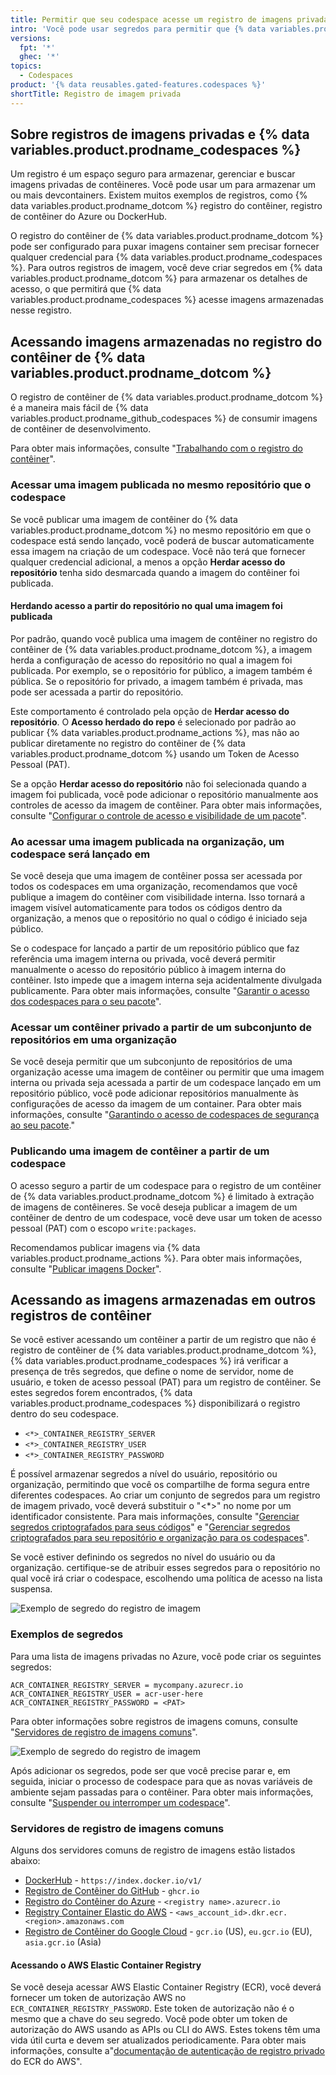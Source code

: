 ```yaml
---
title: Permitir que seu codespace acesse um registro de imagens privadas
intro: 'Você pode usar segredos para permitir que {% data variables.product.prodname_codespaces %} acesse um registro de imagens privada'
versions:
  fpt: '*'
  ghec: '*'
topics:
  - Codespaces
product: '{% data reusables.gated-features.codespaces %}'
shortTitle: Registro de imagem privada
---
```


## Sobre registros de imagens privadas e {% data variables.product.prodname_codespaces %}

Um registro é um espaço seguro para armazenar, gerenciar e buscar imagens privadas de contêineres. Você pode usar um para armazenar um ou mais devcontainers. Existem muitos exemplos de registros, como {% data variables.product.prodname_dotcom %} registro do contêiner, registro de contêiner do Azure ou DockerHub.

O registro do contêiner de {% data variables.product.prodname_dotcom %} pode ser configurado para puxar imagens container sem precisar fornecer qualquer credencial para {% data variables.product.prodname_codespaces %}. Para outros registros de imagem, você deve criar segredos em {% data variables.product.prodname_dotcom %} para armazenar os detalhes de acesso, o que permitirá que {% data variables.product.prodname_codespaces %} acesse imagens armazenadas nesse registro.

## Acessando imagens armazenadas no registro do contêiner de {% data variables.product.prodname_dotcom %}

O registro de contêiner de {% data variables.product.prodname_dotcom %} é a maneira mais fácil de {% data variables.product.prodname_github_codespaces %} de consumir imagens de contêiner de desenvolvimento.

Para obter mais informações, consulte "[Trabalhando com o registro do contêiner](/packages/working-with-a-github-packages-registry/working-with-the-container-registry)".

### Acessar uma imagem publicada no mesmo repositório que o codespace

Se você publicar uma imagem de contêiner do {% data variables.product.prodname_dotcom %} no mesmo repositório em que o codespace está sendo lançado, você poderá de buscar automaticamente essa imagem na criação de um codespace. Você não terá que fornecer qualquer credencial adicional, a menos a opção **Herdar acesso do repositório** tenha sido desmarcada quando a imagem do contêiner foi publicada.

#### Herdando acesso a partir do repositório no qual uma imagem foi publicada

Por padrão, quando você publica uma imagem de contêiner no registro do contêiner de {% data variables.product.prodname_dotcom %}, a imagem herda a configuração de acesso do repositório no qual a imagem foi publicada. Por exemplo, se o repositório for público, a imagem também é pública. Se o repositório for privado, a imagem também é privada, mas pode ser acessada a partir do repositório.

Este comportamento é controlado pela opção de **Herdar acesso do repositório**. O **Acesso herdado do repo** é selecionado por padrão ao publicar {% data variables.product.prodname_actions %}, mas não ao publicar diretamente no registro do contêiner de {% data variables.product.prodname_dotcom %} usando um Token de Acesso Pessoal (PAT).

Se a opção **Herdar acesso do repositório** não foi selecionada quando a imagem foi publicada, você pode adicionar o repositório manualmente aos controles de acesso da imagem de contêiner. Para obter mais informações, consulte "[Configurar o controle de acesso e visibilidade de um pacote](/packages/learn-github-packages/configuring-a-packages-access-control-and-visibility#inheriting-access-for-a-container-image-from-a-repository)".

### Ao acessar uma imagem publicada na organização, um codespace será lançado em

Se você deseja que uma imagem de contêiner possa ser acessada por todos os codespaces em uma organização, recomendamos que você publique a imagem do contêiner com visibilidade interna. Isso tornará a imagem visível automaticamente para todos os códigos dentro da organização, a menos que o repositório no qual o código é iniciado seja público.

Se o codespace for lançado a partir de um repositório público que faz referência uma imagem interna ou privada, você deverá permitir manualmente o acesso do repositório público à imagem interna do contêiner. Isto impede que a imagem interna seja acidentalmente divulgada publicamente. Para obter mais informações, consulte "[Garantir o acesso dos codespaces para o seu pacote](/packages/learn-github-packages/configuring-a-packages-access-control-and-visibility#ensuring-codespaces-access-to-your-package)".

### Acessar um contêiner privado a partir de um subconjunto de repositórios em uma organização

Se você deseja permitir que um subconjunto de repositórios de uma organização acesse uma imagem de contêiner ou permitir que uma imagem interna ou privada seja acessada a partir de um codespace lançado em um repositório público, você pode adicionar repositórios manualmente às configurações de acesso da <span class="x x-first x-last">imagem</span> de um container. Para obter mais informações, consulte "[Garantindo o acesso de codespaces de segurança ao seu pacote](/packages/learn-github-packages/configuring-a-packages-access-control-and-visibility#ensuring-codespaces-access-to-your-package)<span class="x x-first x-last">.</span>"

### Publicando uma imagem de contêiner a partir de um codespace

O acesso seguro a partir de um codespace para o registro de um contêiner de {% data variables.product.prodname_dotcom %} é limitado à extração de imagens de contêineres. Se você deseja publicar a imagem de um contêiner de dentro de um codespace, você deve usar um token de acesso pessoal (PAT) com o escopo `write:packages`.

Recomendamos publicar imagens via {% data variables.product.prodname_actions %}. Para obter mais informações, consulte "[Publicar imagens Docker](/actions/publishing-packages/publishing-docker-images)".

## Acessando as imagens armazenadas em outros registros de contêiner

Se você estiver acessando um contêiner a partir de um registro que não é registro de contêiner de {% data variables.product.prodname_dotcom %}, {% data variables.product.prodname_codespaces %} irá verificar a presença de três segredos, que define o nome de servidor, nome de usuário, e token de acesso pessoal (PAT) para um registro de contêiner. Se estes segredos forem encontrados, {% data variables.product.prodname_codespaces %} disponibilizará o registro dentro do seu codespace.

- `<*>_CONTAINER_REGISTRY_SERVER`
- `<*>_CONTAINER_REGISTRY_USER`
- `<*>_CONTAINER_REGISTRY_PASSWORD`

É possível armazenar segredos a nível do usuário, repositório ou organização, permitindo que você os compartilhe de forma segura entre diferentes codespaces. Ao criar um conjunto de segredos para um registro de imagem privado, você deverá substituir o "<*>" no nome por um identificador consistente. Para mais informações, consulte "[Gerenciar segredos criptografados para seus códigos](/codespaces/managing-your-codespaces/managing-encrypted-secrets-for-your-codespaces)" e "[Gerenciar segredos criptografados para seu repositório e organização para os codespaces](/codespaces/managing-codespaces-for-your-organization/managing-encrypted-secrets-for-your-repository-and-organization-for-codespaces)".

Se você estiver definindo os segredos no nível do usuário ou da organização. certifique-se de atribuir esses segredos para o repositório no qual você irá criar o codespace, escolhendo uma política de acesso na lista suspensa.

![Exemplo de segredo do registro de imagem](/assets/images/help/codespaces/secret-repository-access.png)

### Exemplos de segredos

Para uma lista de imagens privadas no Azure, você pode criar os seguintes segredos:

```
ACR_CONTAINER_REGISTRY_SERVER = mycompany.azurecr.io
ACR_CONTAINER_REGISTRY_USER = acr-user-here
ACR_CONTAINER_REGISTRY_PASSWORD = <PAT>
```

Para obter informações sobre registros de imagens comuns, consulte "[Servidores de registro de imagens comuns](#common-image-registry-servers)".

![Exemplo de segredo do registro de imagem](/assets/images/help/settings/codespaces-image-registry-secret-example.png)

Após adicionar os segredos, pode ser que você precise parar e, em seguida, iniciar o processo de codespace para que as novas variáveis de ambiente sejam passadas para o contêiner. Para obter mais informações, consulte "[Suspender ou interromper um codespace](/codespaces/codespaces-reference/using-the-command-palette-in-codespaces#suspending-or-stopping-a-codespace)".

### Servidores de registro de imagens comuns

Alguns dos servidores comuns de registro de imagens estão listados abaixo:

- [DockerHub](https://docs.docker.com/engine/reference/commandline/info/) - `https://index.docker.io/v1/`
- [Registro de Contêiner do GitHub](/packages/working-with-a-github-packages-registry/working-with-the-container-registry) - `ghcr.io`
- [Registro do Contêiner do Azure](https://docs.microsoft.com/azure/container-registry/) - `<registry name>.azurecr.io`
- [Registry Container Elastic do AWS](https://docs.aws.amazon.com/AmazonECR/latest/userguide/Registries.html) - `<aws_account_id>.dkr.ecr.<region>.amazonaws.com`
- [Registro de Contêiner do Google Cloud](https://cloud.google.com/container-registry/docs/overview#registries) - `gcr.io` (US), `eu.gcr.io` (EU), `asia.gcr.io` (Asia)

#### Acessando o AWS Elastic Container Registry

Se você deseja acessar AWS Elastic Container Registry (ECR), você deverá fornecer um token de autorização AWS no `ECR_CONTAINER_REGISTRY_PASSWORD`. Este token de autorização não é o mesmo que a chave do seu segredo. Você pode obter um token de autorização do AWS usando as APIs ou CLI do AWS. Estes tokens têm uma vida útil curta e devem ser atualizados periodicamente. Para obter mais informações, consulte a"[documentação de autenticação de registro privado](https://docs.aws.amazon.com/AmazonECR/latest/userguide/registry_auth.html) do ECR do AWS".

